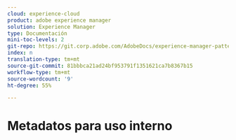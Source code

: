 ```yaml
---
cloud: experience-cloud
product: adobe experience manager
solution: Experience Manager
type: Documentación
mini-toc-levels: 2
git-repo: https://git.corp.adobe.com/AdobeDocs/experience-manager-pattern-detection.es-ES
index: n
translation-type: tm+mt
source-git-commit: 81bbbca21ad24bf953791f1351621ca7b8367b15
workflow-type: tm+mt
source-wordcount: '9'
ht-degree: 55%

---
```



# Metadatos para uso interno
